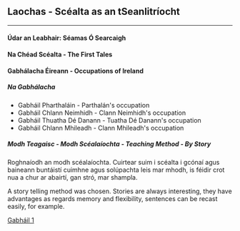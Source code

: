 ## Laochas - Scéalta as an tSeanlitríocht
----
#### Údar an Leabhair: Séamas Ó Searcaigh
#### Na Chéad Scéalta - The First Tales

#### Gabhálacha Éireann - Occupations of Ireland
##### Na Gabhálacha

- Gabháil Pharthaláin - Parthalán's occupation
- Gabháil Chlann Neimhidh - Clann Neimhidh's occupation
- Gabháil Thuatha Dé Danann - Tuatha Dé Danann's occupation
- Gabháil Chlann Mhileadh - Clann Mhileadh's occupation

##### Modh Teagaisc - Modh Scéalaíochta - Teaching Method - By Story
Roghnaíodh  an modh scéalaíochta. Cuirtear suim i scéalta i gcónaí
agus baineann buntáistí cuimhne agus solúpachta leis mar mhodh, is
féidir crot nua a chur ar abairtí, gan stró, mar shampla. 

A story telling method was chosen. Stories are always interesting, they
have advantages as regards memory and flexibility, sentences can be
recast easily, for example.

[Gabháil 1](gabháil_1.md)
